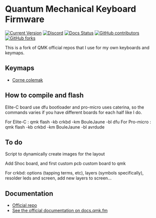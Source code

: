 # Quantum Mechanical Keyboard Firmware

[![Current Version](https://img.shields.io/github/tag/qmk/qmk_firmware.svg)](https://github.com/qmk/qmk_firmware/tags)
[![Discord](https://img.shields.io/discord/440868230475677696.svg)](https://discord.gg/Uq7gcHh)
[![Docs Status](https://img.shields.io/badge/docs-ready-orange.svg)](https://docs.qmk.fm)
[![GitHub contributors](https://img.shields.io/github/contributors/qmk/qmk_firmware.svg)](https://github.com/qmk/qmk_firmware/pulse/monthly)
[![GitHub forks](https://img.shields.io/github/forks/qmk/qmk_firmware.svg?style=social&label=Fork)](https://github.com/qmk/qmk_firmware/)

This is a fork of QMK official repos that I use for my own keyboards and keymaps.

## Keymaps

* [Corne colemak](/keyboards/crkbd/keymaps/BouleJaune)

## How to compile and flash

Elite-C board use dfu bootloader and pro-micro uses caterina, so the commands varies if you have different boards for each half like I do.

For Elite-C :
qmk flash -kb crkbd -km BouleJaune -bl dfu
For Pro-micro :
qmk flash -kb crkbd -km BouleJaune -bl avrdude

## To do

Script to dynamically create images for the layout

Add Shoc board, and first custom pcb custom board to qmk

For crkbd: options (tapping terms, etc), layers (symbols specifically), resolder leds and screen, add new layers to screen...

## Documentation

* [Official repo](https://github.com/qmk/qmk_firmware)
* [See the official documentation on docs.qmk.fm](https://docs.qmk.fm)
